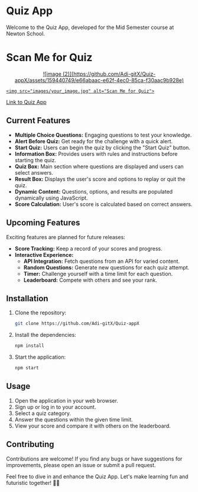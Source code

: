 # Quiz App

Welcome to the Quiz App, developed for the Mid Semester course at Newton School.
# Scan Me for Quiz

<p align="center">
  <a href="https://quiz-app-x.vercel.app/">![image (2)](https://github.com/Adi-gitX/Quiz-appX/assets/159440749/e66abaac-e62f-4ec0-85ca-f30aac9b928e)

    <img src="images/your_image.jpg" alt="Scan Me for Quiz">
  </a>
</p>

[Link to Quiz App](https://quiz-app-x.vercel.app/)


## Current Features
- **Multiple Choice Questions:** Engaging questions to test your knowledge.
- **Alert Before Quiz:** Get ready for the challenge with a quick alert.
- **Start Quiz:** Users can begin the quiz by clicking the "Start Quiz" button.
- **Information Box:** Provides users with rules and instructions before starting the quiz.
- **Quiz Box:** Main section where questions are displayed and users can select answers.
- **Result Box:** Displays the user's score and options to replay or quit the quiz.
- **Dynamic Content:** Questions, options, and results are populated dynamically using JavaScript.
- **Score Calculation:** User's score is calculated based on correct answers.

## Upcoming Features
Exciting features are planned for future releases:
- **Score Tracking:** Keep a record of your scores and progress.
- **Interactive Experience:**
  - **API Integration:** Fetch questions from an API for varied content.
  - **Random Questions:** Generate new questions for each quiz attempt.
  - **Timer:** Challenge yourself with a time limit for each question.
  - **Leaderboard:** Compete with others and see your rank.

## Installation

1. Clone the repository:
   ```bash
   git clone https://github.com/Adi-gitX/Quiz-appX
   ```

2. Install the dependencies:
   ```bash
   npm install
   ```

3. Start the application:
   ```bash
   npm start
   ```

## Usage

1. Open the application in your web browser.
2. Sign up or log in to your account.
3. Select a quiz category.
4. Answer the questions within the given time limit.
5. View your score and compare it with others on the leaderboard.

## Contributing

Contributions are welcome! If you find any bugs or have suggestions for improvements, please open an issue or submit a pull request.

Feel free to dive in and enhance the Quiz App. Let's make learning fun and futuristic together! 🚀✨
